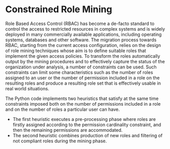 # Constrained Role Mining
Role Based Access Control (RBAC)   has become a de-facto standard to control the access to restricted resources in complex  systems and is widely deployed in many commercially available applications, including operating systems, databases and other software. 
The migration process towards RBAC, starting from the current access configuration,
relies on the design of role mining techniques whose aim is to define suitable roles that implement the given access policies. 
To transform the roles automatically output by the mining procedures and  to effectively capture the status of the organization under analysis, a number 
of constraints can be used. Such constraints can limit some characteristics such as the number of roles assigned to an user or the number of permission included in a role
on the resulting roles and  produce a resulting role set that is effectively usable in real world situations.


The Python code implements two heuristics that satisfy at the same time constraints imposed both on the number of permissions included in a role and on  the number of roles a particular user can have. 
  * The first heuristic executes a pre-processing phase where roles are firstly assigned according to the permission cardinality constraint, and then the remaining permissions are accommodated. 
  * The second heuristic combines production of new roles and  filtering of not compliant roles during the mining phase.
